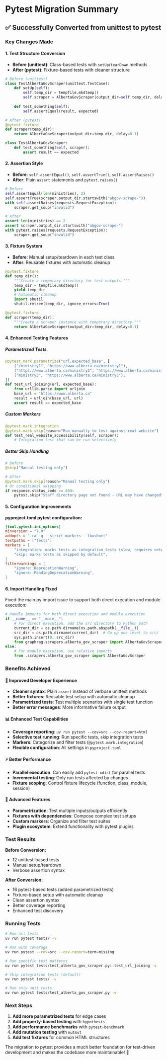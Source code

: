 # Pytest Migration Summary

## ✅ Successfully Converted from unittest to pytest

### Key Changes Made

#### **1. Test Structure Conversion**
- **Before (unittest)**: Class-based tests with `setUp`/`tearDown` methods
- **After (pytest)**: Fixture-based tests with cleaner structure

```python
# Before (unittest)
class TestAlbertaGovScraper(unittest.TestCase):
    def setUp(self):
        self.temp_dir = tempfile.mkdtemp()
        self.scraper = AlbertaGovScraper(output_dir=self.temp_dir, delay=0.1)
    
    def test_something(self):
        self.assertEqual(result, expected)

# After (pytest)
@pytest.fixture
def scraper(temp_dir):
    return AlbertaGovScraper(output_dir=temp_dir, delay=0.1)

class TestAlbertaGovScraper:
    def test_something(self, scraper):
        assert result == expected
```

#### **2. Assertion Style**
- **Before**: `self.assertEqual()`, `self.assertTrue()`, `self.assertRaises()`
- **After**: Plain `assert` statements and `pytest.raises()`

```python
# Before
self.assertEqual(len(ministries), 2)
self.assertTrue(scraper.output_dir.startswith("abgov-scrape-"))
with self.assertRaises(requests.RequestException):
    scraper.get_soup("invalid")

# After  
assert len(ministries) == 2
assert scraper.output_dir.startswith("abgov-scrape-")
with pytest.raises(requests.RequestException):
    scraper.get_soup("invalid")
```

#### **3. Fixture System**
- **Before**: Manual setup/teardown in each test class
- **After**: Reusable fixtures with automatic cleanup

```python
@pytest.fixture
def temp_dir():
    """Create a temporary directory for test outputs."""
    temp_dir = tempfile.mkdtemp()
    yield temp_dir
    # Automatic cleanup
    import shutil
    shutil.rmtree(temp_dir, ignore_errors=True)

@pytest.fixture  
def scraper(temp_dir):
    """Create a scraper instance with temporary directory."""
    return AlbertaGovScraper(output_dir=temp_dir, delay=0.1)
```

#### **4. Enhanced Testing Features**

##### **Parametrized Tests**
```python
@pytest.mark.parametrize("url,expected_base", [
    ("/ministry1", "https://www.alberta.ca/ministry1"),
    ("https://www.alberta.ca/ministry2", "https://www.alberta.ca/ministry2"),
    ("ministry3", "https://www.alberta.ca/ministry3"),
])
def test_url_joining(url, expected_base):
    from urllib.parse import urljoin
    base_url = "https://www.alberta.ca"
    result = urljoin(base_url, url)
    assert result == expected_base
```

##### **Custom Markers**
```python
@pytest.mark.integration
@pytest.mark.skip(reason="Run manually to test against real website")
def test_real_website_accessibility(self, scraper):
    # Integration test that can be run selectively
```

##### **Better Skip Handling**
```python
# Before
@skip("Manual testing only")

# After  
@pytest.mark.skip(reason="Manual testing only")
# Or conditional skipping
if response.status_code == 404:
    pytest.skip("Staff directory page not found - URL may have changed")
```

#### **5. Configuration Improvements**

**pyproject.toml pytest configuration:**
```toml
[tool.pytest.ini_options]
minversion = "7.0"
addopts = "-ra -q --strict-markers --tb=short"
testpaths = ["tests"]
markers = [
    "integration: marks tests as integration tests (slow, requires network)",
    "skip: marks tests as skipped by default",
]
filterwarnings = [
    "ignore::DeprecationWarning",
    "ignore::PendingDeprecationWarning",
]
```

#### **6. Import Handling Fixed**
Fixed the main.py import issue to support both direct execution and module execution:

```python
# Handle imports for both direct execution and module execution
if __name__ == "__main__":
    # For direct execution, add the src directory to Python path
    current_dir = os.path.dirname(os.path.abspath(__file__))
    src_dir = os.path.dirname(current_dir)  # Go up one level to src/
    sys.path.insert(0, src_dir)
    from graphrag.scrapers.alberta_gov_scraper import AlbertaGovScraper
else:
    # For module execution, use relative imports
    from .scrapers.alberta_gov_scraper import AlbertaGovScraper
```

### Benefits Achieved

#### **🚀 Improved Developer Experience**
- **Cleaner syntax**: Plain `assert` instead of verbose unittest methods
- **Better fixtures**: Reusable test setup with automatic cleanup
- **Parametrized tests**: Test multiple scenarios with single test function
- **Better error messages**: More informative failure output

#### **📊 Enhanced Test Capabilities**
- **Coverage reporting**: `uv run pytest --cov=src --cov-report=html`
- **Selective test running**: Run specific tests, skip integration tests
- **Markers**: Categorize and filter tests (`@pytest.mark.integration`)
- **Flexible configuration**: All settings in `pyproject.toml`

#### **⚡ Better Performance**
- **Parallel execution**: Can easily add `pytest-xdist` for parallel tests
- **Incremental testing**: Only run tests affected by changes
- **Fixture scoping**: Control fixture lifecycle (function, class, module, session)

#### **🎯 Advanced Features**
- **Parametrization**: Test multiple inputs/outputs efficiently
- **Fixtures with dependencies**: Compose complex test setups
- **Custom markers**: Organize and filter test suites
- **Plugin ecosystem**: Extend functionality with pytest plugins

### Test Results

**Before Conversion:**
- 12 unittest-based tests
- Manual setup/teardown
- Verbose assertion syntax

**After Conversion:**
- 16 pytest-based tests (added parametrized tests)
- Fixture-based setup with automatic cleanup
- Clean assertion syntax
- Better coverage reporting
- Enhanced test discovery

### Running Tests

```bash
# Run all tests
uv run pytest tests/ -v

# Run with coverage
uv run pytest --cov=src --cov-report=term-missing

# Run specific test patterns
uv run pytest tests/test_alberta_gov_scraper.py::test_url_joining -v

# Skip integration tests (default)
uv run pytest tests/ -v

# Run only unit tests
uv run pytest tests/test_alberta_gov_scraper.py -v
```

### Next Steps

1. **Add more parametrized tests** for edge cases
2. **Add property-based testing** with `hypothesis`
3. **Add performance benchmarks** with `pytest-benchmark`
4. **Add mutation testing** with `mutmut`
5. **Add test fixtures** for common HTML structures

The migration to pytest provides a much better foundation for test-driven development and makes the codebase more maintainable! 🎉 